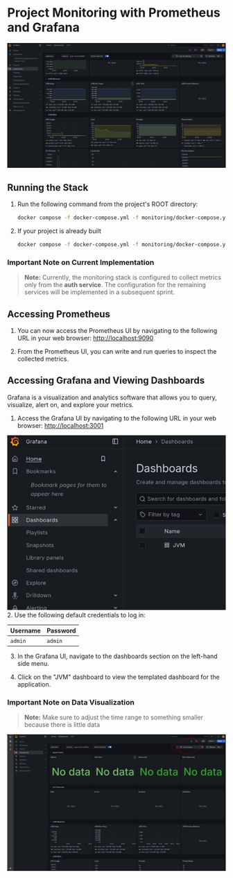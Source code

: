 # Project Monitoring with Prometheus and Grafana

![Alt text](../monitoring/attachments/Running.png "Optional Title")

## Running the Stack

1.  Run the following command from the project's ROOT directory:

    ```sh
    docker compose -f docker-compose.yml -f monitoring/docker-compose.yml up --build
    ```

2.  If your project is already built

    ```sh
    docker compose -f docker-compose.yml -f monitoring/docker-compose.yml up
    ```

### Important Note on Current Implementation

> **Note:** Currently, the monitoring stack is configured to collect metrics only from the **auth service**. The configuration for the remaining services will be implemented in a subsequent sprint.

## Accessing Prometheus

1.  You can now access the Prometheus UI by navigating to the following URL in your web browser:
    [http://localhost:9090](http://localhost:9090)

2.  From the Prometheus UI, you can write and run queries to inspect the collected metrics.

## Accessing Grafana and Viewing Dashboards

Grafana is a visualization and analytics software that allows you to query, visualize, alert on, and explore your metrics.

1.  Access the Grafana UI by navigating to the following URL in your web browser:
    [http://localhost:3001](http://localhost:3001)

![Alt text](../monitoring/attachments/DashboardButton.png "Optional Title") 2. Use the following default credentials to log in:

| Username | Password |
| :------- | :------- |
| `admin`  | `admin`  |

3.  In the Grafana UI, navigate to the dashboards section on the left-hand side menu.

4.  Click on the "JVM" dashboard to view the templated dashboard for the application.

### Important Note on Data Visualization

> **Note:** Make sure to adjust the time range to something smaller because there is little data

![Alt text](../monitoring/attachments/Troubleshooting.webp "Optional Title")
